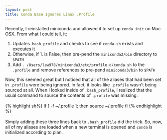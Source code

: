 ```yaml
---
layout: post
title: Conda Base Ignores Linux .Profile
---
```


Recently, I reinstalled miniconda and allowed it to set up `conda init` on Mac OSX. From what I could tell, it:

1. Updates`.bash_profile` and checks to see if `conda.sh` exists and executes it
2. Otherwise, if 1. is False, then pre-pend the `miniconda3/bin` directory to `$PATH`
3. Add `. /Users/law978/miniconda3/etc/profile.d/conda.sh` to the `.profile` and remove references to pre-pend `miniconda3/bin` to `$PATH` 

Now, this seemed great but I noticed that all of the aliases that had been set in `.profile` were being ignored. In fact, it looks like `.profile` wasn't being sourced at all. When I looked inside of `.bash_profile`, I realized that the usual command to source the contents of `.profile` was missing:
<br><br>
{% highlight sh%}
if [ -f ~/.profile ]; then
   source ~/.profile
fi
{% endhighlight %}
<br><br>
Simply adding these three lines back to `.bash_profile` did the trick. So, now, all of my aliases are loaded when a new terminal is opened and `conda` is initialized according to plan.
